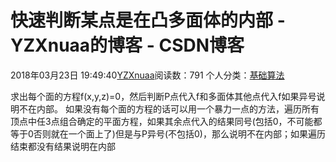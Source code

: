 # 快速判断某点是在凸多面体的内部 - YZXnuaa的博客 - CSDN博客
2018年03月23日 19:49:40[YZXnuaa](https://me.csdn.net/YZXnuaa)阅读数：791
个人分类：[基础算法](https://blog.csdn.net/YZXnuaa/article/category/7523136)

求出每个面的方程f(x,y,z)=0，然后判断P点代入f和多面体其他点代入f如果异号说明不在内部。
如果没有每个面的方程的话可以用一个暴力一点的方法，遍历所有顶点中任3点组合确定的平面方程，如果其余点代入的结果同号(包括0，不可能都等于0否则就在一个面上了)但是与P异号(不包括0)，那么说明不在内部；如果遍历结束都没有结果说明在内部            
